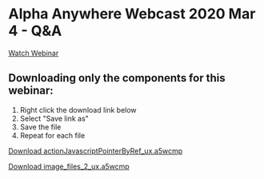 # Alpha Anywhere Webcast 2020 Mar 4 - Q&A

[Watch Webinar](https://youtu.be/uav4-PnpyRA)

## Downloading only the components for this webinar:

1. Right click the download link below
2. Select "Save link as"
3. Save the file
4. Repeat for each file

<a href="https://github.com/alphaanywhere/Alpha-Anywhere-Webinars/raw/master/March%204%202020/actionJavascriptPointerByRef_ux.a5wcmp">Download actionJavascriptPointerByRef_ux.a5wcmp</a>

<a href="https://github.com/alphaanywhere/Alpha-Anywhere-Webinars/raw/master/March%204%202020/image_files_2_ux.a5wcmp">Download image_files_2_ux.a5wcmp</a>